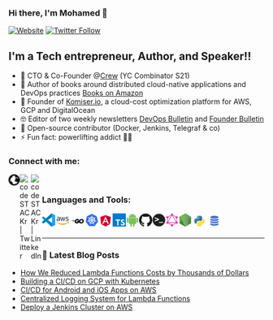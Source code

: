 ### Hi there, I'm Mohamed 👋

[![Website](https://img.shields.io/website?label=labouardy.com&style=for-the-badge&url=https%3A%2F%2Flabouardy.com)](https://labouardy.com)
[![Twitter Follow](https://img.shields.io/twitter/follow/mlabouardy?color=1DA1F2&logo=twitter&style=for-the-badge)](https://twitter.com/intent/follow?screen_name=mlabouardy)

## I'm a Tech entrepreneur, Author, and Speaker!!

- 🚀  CTO & Co-Founder @[Crew](https://www.crew.work) (YC Combinator S21)
- 📕  Author of books around distributed cloud-native applications and DevOps practices [Books on Amazon](https://www.amazon.com/s?k=mohamed+labouardy&ref=nb_sb_noss_2)
- 💸  Founder of [Komiser.io](https://www.komiser.io), a cloud-cost optimization platform for AWS, GCP and DigitalOcean
- 🤓  Editor of two weekly newsletters [DevOps Bulletin](https://www.devopsbulletin.com) and [Founder Bulletin](https://www.founderbulletin.com)
- 🥅  Open-source contributor (Docker, Jenkins, Telegraf & co)
- ⚡   Fun fact: powerlifting addict 💪🏻

### Connect with me:

[<img align="left" alt="labouardy.com" width="22px" src="https://raw.githubusercontent.com/iconic/open-iconic/master/svg/globe.svg" />][website]
[<img align="left" alt="codeSTACKr | Twitter" width="22px" src="https://cdn.jsdelivr.net/npm/simple-icons@v3/icons/twitter.svg" />][twitter]
[<img align="left" alt="codeSTACKr | LinkedIn" width="22px" src="https://cdn.jsdelivr.net/npm/simple-icons@v3/icons/linkedin.svg" />][linkedin]

<br />

### Languages and Tools:

[<img align="left" alt="Visual Studio Code" width="26px" src="https://raw.githubusercontent.com/github/explore/80688e429a7d4ef2fca1e82350fe8e3517d3494d/topics/visual-studio-code/visual-studio-code.png" />][webdevplaylist]
[<img align="left" alt="AWS" width="29px" src="https://raw.githubusercontent.com/github/explore/fbceb94436312b6dacde68d122a5b9c7d11f9524/topics/aws/aws.png" />][webdevplaylist]
[<img align="left" alt="Golang" width="30px" src="https://raw.githubusercontent.com/github/explore/80688e429a7d4ef2fca1e82350fe8e3517d3494d/topics/go/go.png" />][webdevplaylist]
[<img align="left" alt="Kubernetes" width="26px" src="https://raw.githubusercontent.com/github/explore/80688e429a7d4ef2fca1e82350fe8e3517d3494d/topics/kubernetes/kubernetes.png" />][webdevplaylist]
[<img align="left" alt="Angular" width="28px" src="https://raw.githubusercontent.com/github/explore/80688e429a7d4ef2fca1e82350fe8e3517d3494d/topics/angular/angular.png" />][webdevplaylist]
[<img align="left" alt="Typescript" width="26px" src="https://raw.githubusercontent.com/github/explore/80688e429a7d4ef2fca1e82350fe8e3517d3494d/topics/typescript/typescript.png" />][webdevplaylist]
[<img align="left" alt="Android" width="26px" src="https://raw.githubusercontent.com/github/explore/80688e429a7d4ef2fca1e82350fe8e3517d3494d/topics/android/android.png" />][webdevplaylist]
[<img align="left" alt="GitHub" width="26px" src="https://raw.githubusercontent.com/github/explore/78df643247d429f6cc873026c0622819ad797942/topics/github/github.png" />][webdevplaylist]
[<img align="left" alt="Terminal" width="26px" src="https://raw.githubusercontent.com/github/explore/80688e429a7d4ef2fca1e82350fe8e3517d3494d/topics/terminal/terminal.png" />][webdevplaylist]
[<img align="left" alt="GraphQL" width="26px" src="https://raw.githubusercontent.com/github/explore/80688e429a7d4ef2fca1e82350fe8e3517d3494d/topics/graphql/graphql.png" />][webdevplaylist]
[<img align="left" alt="Node.js" width="26px" src="https://raw.githubusercontent.com/github/explore/80688e429a7d4ef2fca1e82350fe8e3517d3494d/topics/nodejs/nodejs.png" />][webdevplaylist]
[<img align="left" alt="Python" width="30px" src="https://raw.githubusercontent.com/github/explore/80688e429a7d4ef2fca1e82350fe8e3517d3494d/topics/python/python.png" />][webdevplaylist]
[<img align="left" alt="SQL" width="29px" src="https://raw.githubusercontent.com/github/explore/80688e429a7d4ef2fca1e82350fe8e3517d3494d/topics/sql/sql.png" />][webdevplaylist]

<br />
<br />

---

### 📕 Latest Blog Posts

<!-- BLOG-POST-LIST:START -->
- [How We Reduced Lambda Functions Costs by Thousands of Dollars](https://medium.com/@mlabouardy/how-we-reduced-lambda-functions-costs-by-thousands-of-dollars-8279b0a69931)
- [Building a CI/CD on GCP with Kubernetes](https://medium.com/@mlabouardy/building-a-ci-cd-on-gcp-with-kubernetes-db8455d7286e)
- [CI/CD for Android and iOS Apps on AWS](https://medium.com/@mlabouardy/ci-cd-for-android-and-ios-apps-on-aws-79695520fde4)
- [Centralized Logging System for Lambda Functions](https://medium.com/@mlabouardy/centralized-logging-system-for-lambda-functions-d07d76e1a5b8)
- [Deploy a Jenkins Cluster on AWS](https://read.acloud.guru/deploy-a-jenkins-cluster-on-aws-35dcf66a1eca)
<!-- BLOG-POST-LIST:END -->

[website]: https://labouardy.com
[twitter]: https://twitter.com/mlabouardy
[linkedin]: https://linkedin.com/in/mlabouardy
[webdevplaylist]: https://labouardy.com
